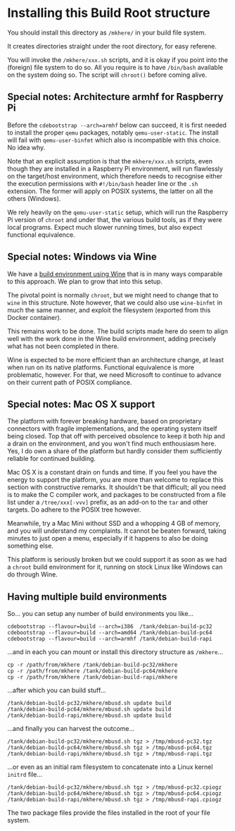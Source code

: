 # Installing this Build Root structure

You should install this directory as `/mkhere/` in your build file system.

It creates directories straight under the root directory, for easy referene.

You will invoke the `/mkhere/xxx.sh` scripts, and it is okay if you point
into the (foreign) file system to do so.  All you require is to have
`/bin/bash` available on the system doing so.  The script will `chroot()`
before coming alive.


## Special notes: Architecture armhf for Raspberry Pi

Before the `cdebootstrap --arch=armhf` below can succeed, it is
first needed to install the proper `qemu` packages, notably
`qemu-user-static`.  The install will fail with `qemu-user-binfmt`
which also is incompatible with this choice.  No idea why.

Note that an explicit assumption is that the `mkhere/xxx.sh` scripts,
even though they are installed in a Raspberry Pi environment, will
run flawlessly on the target/host environment, which therefore
needs to recognise either the execution permissions with `#!/bin/bash`
header line or the `.sh` extension.  The former will apply on POSIX
systems, the latter on all the others (Windows).

We rely heavily on the `qemu-user-static` setup, which will run
the Raspberry Pi version of `chroot` and under that, the various
build tools, as if they were local programs.  Expect much slower
running times, but also expect functional equivalence.


## Special notes: Windows via Wine

We have a
[build environment using Wine](https://github.com/arpa2/docker-build-win64)
that is in many ways comparable to this approach.  We plan to grow
that into this setup.

The pivotal point is normally `chroot`, but we might need to
change that to `wine` in this structure.  Note however, that we
could also use `wine-binfmt` in much the same manner, and
exploit the filesystem (exported from this Docker container).

This remains work to be done.  The build scripts made here do
seem to align well with the work done in the Wine build
environment, adding precisely what has not been completed
in there.

Wine is expected to be more efficient than an architecture change,
at least when run on its native platforms.  Functional equivalence
is more problematic, however.  For that, we need Microsoft to
continue to advance on their current path of POSIX compliance.


## Special notes: Mac OS X support

The platform with forever breaking hardware, based on
proprietary connectors with fragile implementations, and
the operating system itself being closed.  Top that off
with perceived obsolence to keep it both hip and a drain
on the environment, and you won't find much enthousiasm
here.  Yes, I do own a share of the platform but hardly
consider them sufficiently reliable for continued building.

Mac OS X is a constant drain on funds and time.  If you feel
you have the energy to support the platform, you are more than
welcome to replace this section with constructive remarks.
It shouldn't be that difficult; all you need is to make the
C compiler work, and packages to be constructed from a file
list under a `/tree/xxx[-vvv]` prefix, as an add-on to the
`tar` and other targets.  Do adhere to the POSIX tree however.

Meanwhile, try a Mac Mini without SSD and a whopping 4 GB of
memory, and you will understand my complaints.  It cannot be
beaten forward, taking minutes to just open a menu, especially
if it happens to also be doing something else.

This platform is seriously broken but we could support it
as soon as we had a `chroot` build environment for it,
running on stock Linux like Windows can do through Wine.


## Having multiple build environments

So... you can setup any number of build environments you like...

```
cdebootstrap --flavour=build --arch=i386  /tank/debian-build-pc32
cdebootstrap --flavour=build --arch=amd64 /tank/debian-build-pc64
cdebootstrap --flavour=build --arch=armhf /tank/debian-build-rapi
```

...and in each you can mount or install this directory structure as `/mkhere`...

```
cp -r /path/from/mkhere /tank/debian-build-pc32/mkhere
cp -r /path/from/mkhere /tank/debian-build-pc64/mkhere
cp -r /path/from/mkhere /tank/debian-build-rapi/mkhere
```

...after which you can build stuff...

```
/tank/debian-build-pc32/mkhere/mbusd.sh update build
/tank/debian-build-pc64/mkhere/mbusd.sh update build
/tank/debian-build-rapi/mkhere/mbusd.sh update build
```

...and finally you can harvest the outcome...

```
/tank/debian-build-pc32/mkhere/mbusd.sh tgz > /tmp/mbusd-pc32.tgz
/tank/debian-build-pc64/mkhere/mbusd.sh tgz > /tmp/mbusd-pc64.tgz
/tank/debian-build-rapi/mkhere/mbusd.sh tgz > /tmp/mbusd-rapi.tgz
```

...or even as an initial ram filesystem to concatenate into
a Linux kernel `initrd` file...


```
/tank/debian-build-pc32/mkhere/mbusd.sh tgz > /tmp/mbusd-pc32.cpiogz
/tank/debian-build-pc64/mkhere/mbusd.sh tgz > /tmp/mbusd-pc64.cpiogz
/tank/debian-build-rapi/mkhere/mbusd.sh tgz > /tmp/mbusd-rapi.cpiogz
```

The two package files provide the files installed in the root
of your file system.
